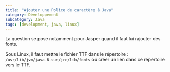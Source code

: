 ```yaml
---
title: "Ajouter une Police de caractère à Java"
category: Développement
subcategory: Java
tags: [development, java, linux]
---
```

La question se pose notamment pour Jasper quand il faut lui rajouter des fonts.

Sous Linux, il faut mettre le fichier TTF dans le répertoire : 
`/usr/lib/jvm/java-6-sun/jre/lib/fonts`
ou créer un lien dans ce répertoire vers le TTF.
